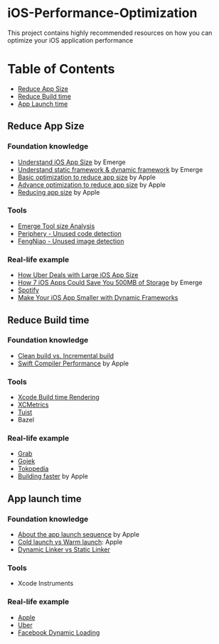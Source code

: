 # iOS-Performance-Optimization
This project contains highly recommended resources on how you can optimize your iOS application performance

# Table of Contents

- [Reduce App Size](#reduce-app-size)
- [Reduce Build time](#reduce-build-time)
- [App Launch time](#App-launch-time)

## Reduce App Size

### Foundation knowledge

- [Understand iOS App Size](https://docs.emergetools.com/docs/ios-app-size) by Emerge
- [Understand static framework & dynamic framework](https://www.emergetools.com/blog/posts/static-vs-dynamic-frameworks-ios-discussion-chat-gpt) by Emerge
- [Basic optimization to reduce app size](https://developer.apple.com/documentation/xcode/doing-basic-optimization-to-reduce-your-app-s-size) by Apple
- [Advance optimization to reduce app size](https://developer.apple.com/documentation/xcode/doing-advanced-optimization-to-further-reduce-your-app-s-size) by Apple
- [Reducing app size](https://developer.apple.com/documentation/xcode/reducing-your-app-s-size) by Apple

### Tools

- [Emerge Tool size Analysis](https://www.emergetools.com/uploads)
- [Periphery - Unused code detection](https://github.com/peripheryapp/periphery)
- [FengNiao - Unused image detection](https://github.com/onevcat/FengNiao)

### Real-life example

- [How Uber Deals with Large iOS App Size](https://www.uber.com/en-SG/blog/how-uber-deals-with-large-ios-app-size/)
- [How 7 iOS Apps Could Save You 500MB of Storage](https://www.emergetools.com/blog/posts/7AppsThatCouldSaveYou500MB) by Emerge
- [Spotify](https://www.youtube.com/watch?v=v3rYaEXzRh4)
- [Make Your iOS App Smaller with Dynamic Frameworks](https://www.emergetools.com/blog/posts/make-your-ios-app-smaller-with-dynamic-frameworks)

## Reduce Build time

### Foundation knowledge

- [Clean build vs. Incremental build](https://emndeniz.medium.com/xcode-build-time-optimization-abee9893e4c8)
- [Swift Compiler Performance](https://github.com/apple/swift/blob/main/docs/CompilerPerformance.md) by Apple 

### Tools

- [Xcode Build time Rendering](https://github.com/PaulTaykalo/xcode-build-times-rendering)
- [XCMetrics](https://github.com/spotify/XCMetrics)
- [Tuist](https://github.com/tuist/tuist)
- Bazel

### Real-life example

- [Grab](https://trinhngocthuyen.com/posts/tech/a-tale-of-project-build-time/)
- [Gojek](https://medium.com/gojekengineering/reducing-our-build-time-by-50-835b54c99588)
- [Tokopedia](https://medium.com/tokopedia-engineering/how-tokopedia-achieved-1000-faster-ios-build-time-7664b2d8ae5)
- [Building faster](https://developer.apple.com/videos/play/wwdc2018/408) by Apple

## App launch time

### Foundation knowledge

- [About the app launch sequence](https://developer.apple.com/documentation/uikit/app_and_environment/responding_to_the_launch_of_your_app/about_the_app_launch_sequence) by Apple
- [Cold launch vs Warm launch](https://developer.apple.com/documentation/xcode/reducing-your-app-s-launch-time#Understanding-cold-and-warm-launch): Apple
- [Dynamic Linker vs Static Linker](https://developer.apple.com/library/archive/documentation/DeveloperTools/Conceptual/DynamicLibraries/100-Articles/OverviewOfDynamicLibraries.html)

### Tools

- Xcode Instruments

### Real-life example

- [Apple](https://developer.apple.com/documentation/xcode/reducing-your-app-s-launch-time)
- [Uber](https://www.uber.com/en-SG/blog/measuring-performance-for-ios-apps-at-uber-scale/?uclick_id=50770e44-6b39-4177-9e17-b24247f0b7f6)
- [Facebook Dynamic Loading](https://medium.com/@stevedao91/dynamic-loading-for-ios-6229d39a0a70)
